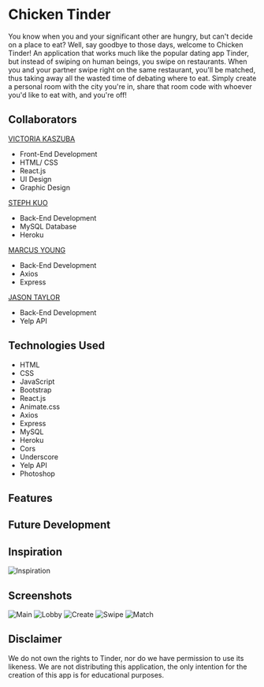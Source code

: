 
# Chicken Tinder

You know when you and your significant other are hungry, but can't decide on a place to eat? Well, say goodbye to those days, welcome to Chicken Tinder!
An application that works much like the popular dating app Tinder, but instead of swiping on human beings, you swipe on restaurants.
When you and your partner swipe right on the same restaurant, you'll be matched, thus taking away all the wasted time of debating where to eat.
Simply create a personal room with the city you're in, share that room code with whoever you'd like to eat with, and you're off!

## Collaborators

[VICTORIA KASZUBA](https://github.com/vkaszuba)
- Front-End Development
- HTML/ CSS
- React.js
- UI Design
- Graphic Design

[STEPH KUO](https://github.com/sfds1)
- Back-End Development
- MySQL Database
- Heroku

[MARCUS YOUNG](https://github.com/DMarcusYoung)
- Back-End Development
- Axios
- Express

[JASON TAYLOR](https://github.com/Jwhitemocha)
- Back-End Development
- Yelp API

## Technologies Used
- HTML
- CSS
- JavaScript
- Bootstrap
- React.js
- Animate.css
- Axios
- Express
- MySQL
- Heroku
- Cors
- Underscore
- Yelp API
- Photoshop

## Features

## Future Development

## Inspiration
![Inspiration](https://github.com/DMarcusYoung/chickenTinder/blob/master/client/public/images/inspiration.JPG)

## Screenshots
![Main](https://github.com/DMarcusYoung/chickenTinder/blob/master/client/public/images/main.JPG)
![Lobby](https://github.com/DMarcusYoung/chickenTinder/blob/master/client/public/images/lobby.JPG)
![Create](https://github.com/DMarcusYoung/chickenTinder/blob/master/client/public/images/create.JPG)
![Swipe](https://github.com/DMarcusYoung/chickenTinder/blob/master/client/public/images/swipe.JPG)
![Match](https://github.com/DMarcusYoung/chickenTinder/blob/master/client/public/images/match.JPG)

## Disclaimer
We do not own the rights to Tinder, nor do we have permission to use its likeness.
We are not distributing this application, the only intention for the creation of this app is for educational purposes.
